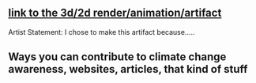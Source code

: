 ## [link to the 3d/2d render/animation/artifact](https://docs.google.com/document/d/1D96WM2tw5cuB1Ne_Z_2MQcU0MbPWSOfgTwa69pCyfTw/edit?usp=sharing) 
Artist Statement: I chose to make this artifact because.....

## Ways you can contribute to climate change awareness, websites, articles, that kind of stuff
